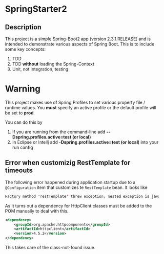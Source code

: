 # SpringStarter2

## Description
This project is a simple Spring-Boot2 app (version 2.3.1.RELEASE) and is intended to demonstrate various aspects of Spring Boot.  This is to
include some key concepts:
1. TDD
2. TDD **without** loading the Spring-Context
3. Unit, not integration, testing


# Warning

This project makes use of Spring Profiles to set various property file / runtime values.  You **must** specify an active profile
or the default profile will be set to **prod**

You can do this by
1. If you are running from the command-line add **--Dspring.profiles.active=test (or local)**
2. In Eclipse or Intellj add **-Dspring.profiles.active=test (or local)** into your run config

## Error when customizig RestTemplate for timeouts

The following error happened during application startup due to a `@Configuration` item that customizes te `RestTemplate` bean.  It looks like
```java
Factory method 'restTemplate' threw exception; nested exception is java.lang.NoClassDefFoundError: org/apache/http/impl/client/HttpClients
```
As it turns out a dependency for HttpClient classes must be added to the POM manually to deal with this.
```xml
<dependency>
    <groupId>org.apache.httpcomponents</groupId>
    <artifactId>httpclient</artifactId>
    <version>4.5.2</version>
</dependency>
```
This takes care of the class-not-found issue.
